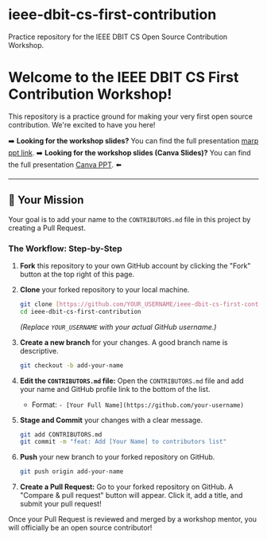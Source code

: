 # ieee-dbit-cs-first-contribution
Practice repository for the IEEE DBIT CS Open Source Contribution Workshop.

# Welcome to the IEEE DBIT CS First Contribution Workshop!

This repository is a practice ground for making your very first open source contribution. We're excited to have you here!

➡️ **Looking for the workshop slides?** You can find the full presentation [marp ppt link](https://github.com/shariyaansari/Open-Source-Contribution). 
➡️ **Looking for the workshop slides (Canva Slides)?** You can find the full presentation [Canva PPT](https://www.canva.com/design/DAGtzlQwh8U/jEKPMvdQTj4J78gRRpBRXg/edit?utm_content=DAGtzlQwh8U&utm_campaign=designshare&utm_medium=link2&utm_source=sharebutton). ⬅️

---

## 🎯 Your Mission

Your goal is to add your name to the `CONTRIBUTORS.md` file in this project by creating a Pull Request.

### The Workflow: Step-by-Step

1.  **Fork** this repository to your own GitHub account by clicking the "Fork" button at the top right of this page.

2.  **Clone** your forked repository to your local machine.
    ```bash
    git clone [https://github.com/YOUR_USERNAME/ieee-dbit-cs-first-contribution.git](https://github.com/YOUR_USERNAME/ieee-dbit-cs-first-contribution.git)
    cd ieee-dbit-cs-first-contribution
    ```
    *(Replace `YOUR_USERNAME` with your actual GitHub username.)*

3.  **Create a new branch** for your changes. A good branch name is descriptive.
    ```bash
    git checkout -b add-your-name
    ```

4.  **Edit the `CONTRIBUTORS.md` file:** Open the `CONTRIBUTORS.md` file and add your name and GitHub profile link to the bottom of the list.
    * Format: `- [Your Full Name](https://github.com/your-username)`

5.  **Stage and Commit** your changes with a clear message.
    ```bash
    git add CONTRIBUTORS.md
    git commit -m "feat: Add [Your Name] to contributors list"
    ```

6.  **Push** your new branch to your forked repository on GitHub.
    ```bash
    git push origin add-your-name
    ```

7.  **Create a Pull Request:** Go to your forked repository on GitHub. A "Compare & pull request" button will appear. Click it, add a title, and submit your pull request!

Once your Pull Request is reviewed and merged by a workshop mentor, you will officially be an open source contributor!
